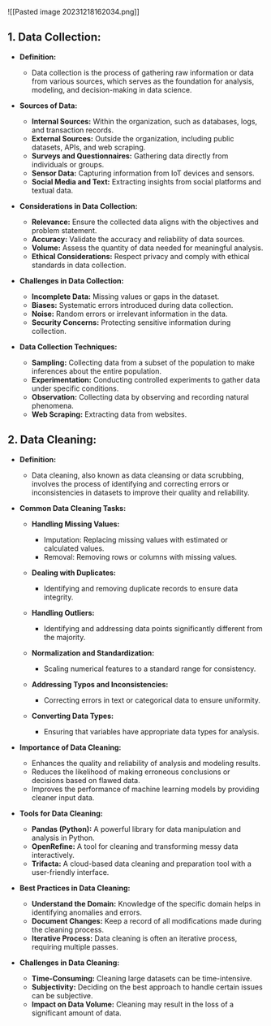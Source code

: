 ![[Pasted image 20231218162034.png]]
## 1. Data Collection:
   - **Definition:**
     - Data collection is the process of gathering raw information or data from various sources, which serves as the foundation for analysis, modeling, and decision-making in data science.

   - **Sources of Data:**
     - **Internal Sources:** Within the organization, such as databases, logs, and transaction records.
     - **External Sources:** Outside the organization, including public datasets, APIs, and web scraping.
     - **Surveys and Questionnaires:** Gathering data directly from individuals or groups.
     - **Sensor Data:** Capturing information from IoT devices and sensors.
     - **Social Media and Text:** Extracting insights from social platforms and textual data.

   - **Considerations in Data Collection:**
     - **Relevance:** Ensure the collected data aligns with the objectives and problem statement.
     - **Accuracy:** Validate the accuracy and reliability of data sources.
     - **Volume:** Assess the quantity of data needed for meaningful analysis.
     - **Ethical Considerations:** Respect privacy and comply with ethical standards in data collection.

   - **Challenges in Data Collection:**
     - **Incomplete Data:** Missing values or gaps in the dataset.
     - **Biases:** Systematic errors introduced during data collection.
     - **Noise:** Random errors or irrelevant information in the data.
     - **Security Concerns:** Protecting sensitive information during collection.

   - **Data Collection Techniques:**
     - **Sampling:** Collecting data from a subset of the population to make inferences about the entire population.
     - **Experimentation:** Conducting controlled experiments to gather data under specific conditions.
     - **Observation:** Collecting data by observing and recording natural phenomena.
     - **Web Scraping:** Extracting data from websites.

## 2. Data Cleaning:
   - **Definition:**
     - Data cleaning, also known as data cleansing or data scrubbing, involves the process of identifying and correcting errors or inconsistencies in datasets to improve their quality and reliability.

   - **Common Data Cleaning Tasks:**
     - **Handling Missing Values:**
       - Imputation: Replacing missing values with estimated or calculated values.
       - Removal: Removing rows or columns with missing values.

     - **Dealing with Duplicates:**
       - Identifying and removing duplicate records to ensure data integrity.

     - **Handling Outliers:**
       - Identifying and addressing data points significantly different from the majority.

     - **Normalization and Standardization:**
       - Scaling numerical features to a standard range for consistency.

     - **Addressing Typos and Inconsistencies:**
       - Correcting errors in text or categorical data to ensure uniformity.

     - **Converting Data Types:**
       - Ensuring that variables have appropriate data types for analysis.

   - **Importance of Data Cleaning:**
     - Enhances the quality and reliability of analysis and modeling results.
     - Reduces the likelihood of making erroneous conclusions or decisions based on flawed data.
     - Improves the performance of machine learning models by providing cleaner input data.

   - **Tools for Data Cleaning:**
     - **Pandas (Python):** A powerful library for data manipulation and analysis in Python.
     - **OpenRefine:** A tool for cleaning and transforming messy data interactively.
     - **Trifacta:** A cloud-based data cleaning and preparation tool with a user-friendly interface.

   - **Best Practices in Data Cleaning:**
     - **Understand the Domain:** Knowledge of the specific domain helps in identifying anomalies and errors.
     - **Document Changes:** Keep a record of all modifications made during the cleaning process.
     - **Iterative Process:** Data cleaning is often an iterative process, requiring multiple passes.

   - **Challenges in Data Cleaning:**
     - **Time-Consuming:** Cleaning large datasets can be time-intensive.
     - **Subjectivity:** Deciding on the best approach to handle certain issues can be subjective.
     - **Impact on Data Volume:** Cleaning may result in the loss of a significant amount of data.